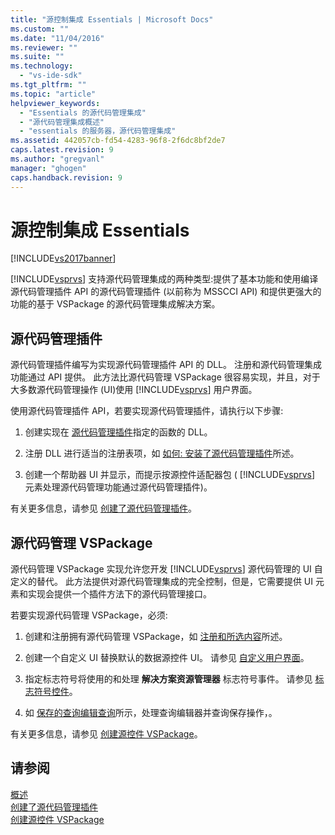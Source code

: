 ```yaml
---
title: "源控制集成 Essentials | Microsoft Docs"
ms.custom: ""
ms.date: "11/04/2016"
ms.reviewer: ""
ms.suite: ""
ms.technology: 
  - "vs-ide-sdk"
ms.tgt_pltfrm: ""
ms.topic: "article"
helpviewer_keywords: 
  - "Essentials 的源代码管理集成"
  - "源代码管理集成概述"
  - "essentials 的服务器，源代码管理集成"
ms.assetid: 442057cb-fd54-4283-96f8-2f6dc8bf2de7
caps.latest.revision: 9
ms.author: "gregvanl"
manager: "ghogen"
caps.handback.revision: 9
---
```

# 源控制集成 Essentials
[!INCLUDE[vs2017banner](../../code-quality/includes/vs2017banner.md)]

[!INCLUDE[vsprvs](../../code-quality/includes/vsprvs_md.md)] 支持源代码管理集成的两种类型:提供了基本功能和使用编译源代码管理插件 API 的源代码管理插件 \(以前称为 MSSCCI API\) 和提供更强大的功能的基于 VSPackage 的源代码管理集成解决方案。  
  
## 源代码管理插件  
 源代码管理插件编写为实现源代码管理插件 API 的 DLL。  注册和源代码管理集成功能通过 API 提供。  此方法比源代码管理 VSPackage 很容易实现，并且，对于大多数源代码管理操作 \(UI\)使用 [!INCLUDE[vsprvs](../../code-quality/includes/vsprvs_md.md)] 用户界面。  
  
 使用源代码管理插件 API，若要实现源代码管理插件，请执行以下步骤:  
  
1.  创建实现在 [源代码管理插件](../../extensibility/source-control-plug-ins.md)指定的函数的 DLL。  
  
2.  注册 DLL 进行适当的注册表项，如 [如何: 安装了源代码管理插件](../../extensibility/internals/how-to-install-a-source-control-plug-in.md)所述。  
  
3.  创建一个帮助器 UI 并显示，而提示按源控件适配器包 \( [!INCLUDE[vsprvs](../../code-quality/includes/vsprvs_md.md)] 元素处理源代码管理功能通过源代码管理插件\)。  
  
 有关更多信息，请参见 [创建了源代码管理插件](../../extensibility/internals/creating-a-source-control-plug-in.md)。  
  
## 源代码管理 VSPackage  
 源代码管理 VSPackage 实现允许您开发 [!INCLUDE[vsprvs](../../code-quality/includes/vsprvs_md.md)] 源代码管理的 UI 自定义的替代。  此方法提供对源代码管理集成的完全控制，但是，它需要提供 UI 元素和实现会提供一个插件方法下的源代码管理接口。  
  
 若要实现源代码管理 VSPackage，必须:  
  
1.  创建和注册拥有源代码管理 VSPackage，如 [注册和所选内容](../../extensibility/internals/registration-and-selection-source-control-vspackage.md)所述。  
  
2.  创建一个自定义 UI 替换默认的数据源控件 UI。  请参见 [自定义用户界面](../../extensibility/internals/custom-user-interface-source-control-vspackage.md)。  
  
3.  指定标志符号将使用的和处理 **解决方案资源管理器** 标志符号事件。  请参见 [标志符号控件](../../extensibility/internals/glyph-control-source-control-vspackage.md)。  
  
4.  如 [保存的查询编辑查询](../../extensibility/internals/query-edit-query-save-source-control-vspackage.md)所示，处理查询编辑器并查询保存操作，。  
  
 有关更多信息，请参见 [创建源控件 VSPackage](../../extensibility/internals/creating-a-source-control-vspackage.md)。  
  
## 请参阅  
 [概述](../../extensibility/internals/source-control-integration-overview.md)   
 [创建了源代码管理插件](../../extensibility/internals/creating-a-source-control-plug-in.md)   
 [创建源控件 VSPackage](../../extensibility/internals/creating-a-source-control-vspackage.md)